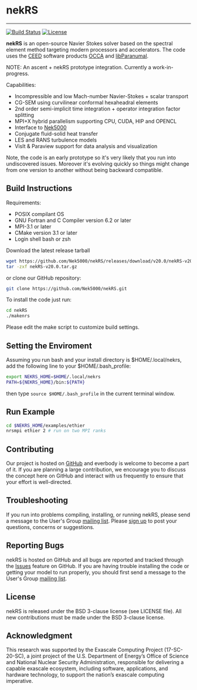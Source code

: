 # nekRS

-----------------

[![Build Status](https://travis-ci.org/Nek5000/nekRS.svg?branch=next)](https://travis-ci.org/Nek5000/nekRS)
[![License](https://img.shields.io/badge/License-BSD%203--Clause-orange.svg)](https://opensource.org/licenses/BSD-3-Clause)

**nekRS** is an open-source Navier Stokes solver based on the spectral element method targeting modern processors and accelerators. The code uses the [CEED](https://ceed.exascaleproject.org/) software products [OCCA](https://github.com/libocca/occa) and [libParanumal](https://github.com/paranumal/libparanumal).


NOTE: An ascent + nekRS prototype integration. Currently a work-in-progress.  

Capabilities:

* Incompressible and low Mach-number Navier-Stokes + scalar transport 
* CG-SEM using curvilinear conformal hexaheadral elements 
* 2nd order semi-implicit time integration + operator integration factor splitting
* MPI+X hybrid parallelism supporting CPU, CUDA, HIP and OPENCL
* Interface to [Nek5000](https://github.com/Nek5000/Nek5000) 
* Conjugate fluid-solid heat transfer
* LES and RANS turbulence models
* VisIt & Paraview support for data analysis and visualization

Note, the code is an early prototype so it's very likely that you run into undiscovered issues. Moreover it's evolving quickly so things might change from one version to another without being backward compatible. 


## Build Instructions

Requirements:
* POSIX compilant OS
* GNU Fortran and C Compiler version 6.2 or later
* MPI-3.1 or later
* CMake version 3.1 or later
* Login shell bash or zsh

Download the latest release tarball

```sh
wget https://github.com/Nek5000/nekRS/releases/download/v20.0/nekRS-v20.0.tar.gz 
tar -zxf nekRS-v20.0.tar.gz 
```


or clone our GitHub repository:

```sh
git clone https://github.com/Nek5000/nekRS.git
```

To install the code just run:

```sh
cd nekRS
./makenrs
```
Please edit the make script to customize build settings.


## Setting the Enviroment

Assuming you run bash and your install directory is $HOME/.local/nekrs, 
add the following line to your $HOME/.bash_profile:

```sh
export NEKRS_HOME=$HOME/.local/nekrs
PATH=${NEKRS_HOME}/bin:${PATH}
```
then type `source $HOME/.bash_profile` in the current terminal window. 

## Run Example

```sh
cd $NEKRS_HOME/examples/ethier
nrsmpi ethier 2 # run on two MPI ranks
```
## Contributing

Our project is hosted on [GitHub](https://github.com/Nek5000/nekRS) and everbody is welcome to become a part of it. If you are planning a large contribution, we encourage you to discuss the concept here on GitHub and interact with us frequently to ensure that your effort is well-directed.

## Troubleshooting

If you run into problems compiling, installing, or running nekRS, please send a message to the User's Group [mailing list](https://groups.google.com/forum/#!forum/nekRS). Please [sign up](https://groups.google.com/forum/#!forum/nekRS/join) to post your questions, concerns or suggestions.

## Reporting Bugs
nekRS is hosted on GitHub and all bugs are reported and tracked through the [Issues](https://github.com/Nek5000/nekRS/issues) feature on GitHub. If you are having trouble installing the code or getting your model to run properly, you should first send a message to the User's Group [mailing list](https://groups.google.com/forum/#!forum/nekRS).

## License
nekRS is released under the BSD 3-clause license (see LICENSE file). 
All new contributions must be made under the BSD 3-clause license.

## Acknowledgment
This research was supported by the Exascale Computing Project (17-SC-20-SC), 
a joint project of the U.S. Department of Energy’s Office of Science and National Nuclear Security 
Administration, responsible for delivering a capable exascale ecosystem, including software, 
applications, and hardware technology, to support the nation’s exascale computing imperative. 
